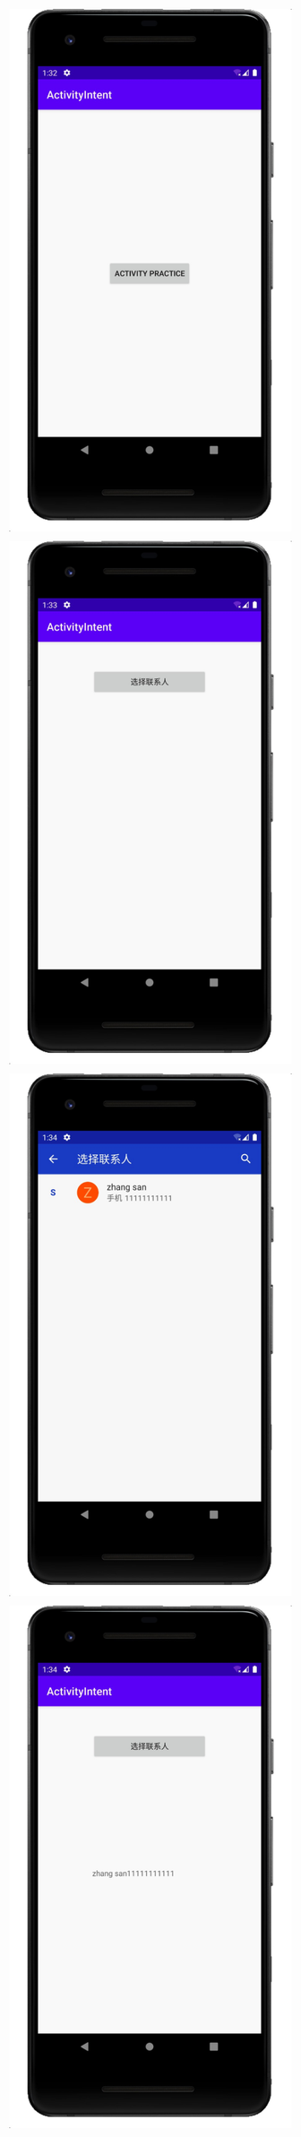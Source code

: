 ![result_1](result_1.jpg)

![result_2](result_2.jpg)

![result_3](result_3.jpg)

![result_4](result_4.jpg)